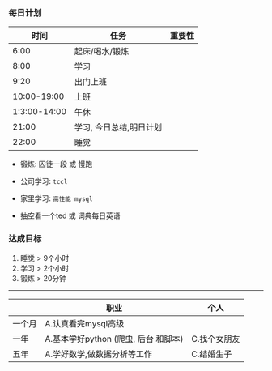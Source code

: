 ### 每日计划

| 时间          | 任务            | 重要性 |
| ----------- | ------------- | --- |
| 6:00        | 起床/喝水/锻炼      |     |
| 8:00        | 学习            |     |
| 9:20        | 出门上班          |     |
| 10:00-19:00 | 上班            |     |
| 1:3:00-14:00 | 午休            |     |
| 21:00       | 学习, 今日总结,明日计划 |     |
| 22:00       | 睡觉            |     |

- 锻炼: 囚徒一段 或 慢跑

- 公司学习: `tccl`

- 家里学习:  `高性能 mysql `

- 抽空看一个ted 或 词典每日英语

### 达成目标

1. 睡觉 > 9个小时
2. 学习 > 2个小时
3. 锻炼 > 20分钟

---

|     | 职业                        | 个人      |
| --- | ------------------------- | ------- |
| 一个月 | A.认真看完mysql高级             |         |
| 一年  | A.基本学好python (爬虫, 后台 和脚本) | C.找个女朋友 |
| 五年  | A.学好数学,做数据分析等工作           | C.结婚生子  |


